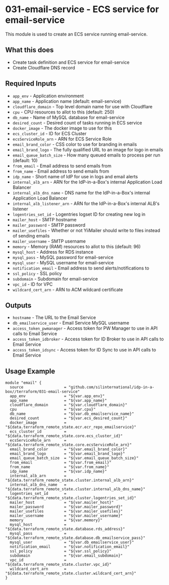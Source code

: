 # 031-email-service - ECS service for email-service
This module is used to create an ECS service running email-service.

## What this does

 - Create task definition and ECS service for email-service
 - Create Cloudflare DNS record

## Required Inputs

 - `app_env` - Application environment
 - `app_name` - Application name (default: email-service)
 - `cloudflare_domain` - Top level domain name for use with Cloudflare
 - `cpu` - CPU resources to allot to this (default: 250)
 - `db_name` - Name of MySQL database for email-service
 - `desired_count` - Desired count of tasks running in ECS service
 - `docker_image` - The docker image to use for this
 - `ecs_cluster_id` - ID for ECS Cluster
 - `ecsServiceRole_arn` - ARN for ECS Service Role
 - `email_brand_color` - CSS color to use for branding in emails
 - `email_brand_logo` - The fully qualified URL to an image for logo in emails
 - `email_queue_batch_size` - How many queued emails to process per run (default: 10)
 - `from_email` - Email address to send emails from
 - `from_name` - Email address to send emails from
 - `idp_name` - Short name of IdP for use in logs and email alerts
 - `internal_alb_arn` - ARN for the IdP-in-a-Box's internal Application Load Balancer
 - `internal_alb_dns_name` - DNS name for the IdP-in-a-Box's internal Application Load Balancer
 - `internal_alb_listener_arn` - ARN for the IdP-in-a-Box's internal ALB's listener
 - `logentries_set_id` - Logentries logset ID for creating new log in
 - `mailer_host` - SMTP hostname
 - `mailer_password` - SMTP password
 - `mailer_usefiles` - Whether or not YiiMailer should write to files instead of sending emails
 - `mailer_username` - SMTP username
 - `memory` - Memory (RAM) resources to allot to this (default: 96)
 - `mysql_host` - Address for RDS instance
 - `mysql_pass` - MySQL password for email-service
 - `mysql_user` - MySQL username for email-service
 - `notification_email` - Email address to send alerts/notifications to
 - `ssl_policy` - SSL policy
 - `subdomain` - Subdomain for email-service
 - `vpc_id` - ID for VPC
 - `wildcard_cert_arn` - ARN to ACM wildcard certificate


## Outputs

 - `hostname` - The URL to the Email Service
 - `db_emailservice_user` - Email Service MySQL username
 - `access_token_pwmanager` - Access token for PW Manager to use in API calls to Email Service
 - `access_token_idbroker` - Access token for ID Broker to use in API calls to Email Service
 - `access_token_idsync` - Access token for ID Sync to use in API calls to Email Service

## Usage Example

```hcl
module "email" {
  source                  = "github.com/silinternational/idp-in-a-box//terraform/031-email-service"
  app_env                 = "${var.app_env}"
  app_name                = "${var.app_name}"
  cloudflare_domain       = "${var.cloudflare_domain}"
  cpu                     = "${var.cpu}"
  db_name                 = "${var.db_emailservice_name}"
  desired_count           = "${var.ecs_desired_count}"
  docker_image            = "${data.terraform_remote_state.ecr.ecr_repo_emailservice}"
  ecs_cluster_id          = "${data.terraform_remote_state.core.ecs_cluster_id}"
  ecsServiceRole_arn      = "${data.terraform_remote_state.core.ecsServiceRole_arn}"
  email_brand_color       = "${var.email_brand_color}"
  email_brand_logo        = "${var.email_brand_logo}"
  email_queue_batch_size  = "${var.email_queue_batch_size}"
  from_email              = "${var.from_email}"
  from_name               = "${var.from_name}"
  idp_name                = "${var.idp_name}"
  internal_alb_arn        = "${data.terraform_remote_state.cluster.internal_alb_arn}"
  internal_alb_dns_name   = "${data.terraform_remote_state.cluster.internal_alb_dns_name}"
  logentries_set_id       = "${data.terraform_remote_state.cluster.logentries_set_id}"
  mailer_host             = "${var.mailer_host}"
  mailer_password         = "${var.mailer_password}"
  mailer_usefiles         = "${var.mailer_usefiles}"
  mailer_username         = "${var.mailer_username}"
  memory                  = "${var.memory}"
  mysql_host              = "${data.terraform_remote_state.database.rds_address}"
  mysql_pass              = "${data.terraform_remote_state.database.db_emailservice_pass}"
  mysql_user              = "${var.db_emailservice_user}"
  notification_email      = "${var.notification_email}"
  ssl_policy              = "${var.ssl_policy}"
  subdomain               = "${var.email_subdomain}"
  vpc_id                  = "${data.terraform_remote_state.cluster.vpc_id}"
  wildcard_cert_arn       = "${data.terraform_remote_state.cluster.wildcard_cert_arn}"
}
```
